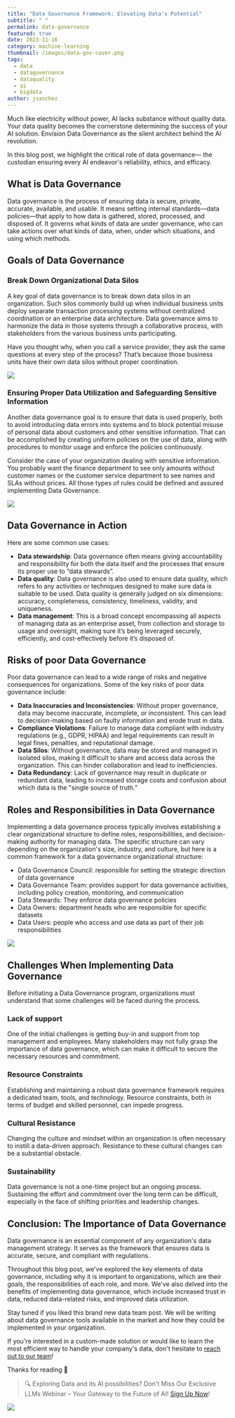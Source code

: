 ```yaml
---
title: "Data Governance Framework: Elevating Data's Potential"
subtitle: " "
permalink: data-governance
featured: true
date: 2023-11-16
category: machine-learning
thumbnail: /images/data-gov-cover.png
tags:
  - data
  - datagovernance
  - dataquality
  - ai
  - bigdata
author: jsanchez
---
```

Much like electricity without power, AI lacks substance without quality data. Your data quality becomes the cornerstone determining the success of your AI solution. Envision Data Governance as the silent architect behind the AI revolution.

In this blog post, we highlight the critical role of data governance— the custodian ensuring every AI endeavor's reliability, ethics, and efficacy.

## What is Data Governance

Data governance is the process of ensuring data is secure, private, accurate, available, and usable. It means setting internal standards—data policies—that apply to how data is gathered, stored, processed, and disposed of. It governs what kinds of data are under governance, who can take actions over what kinds of data, when, under which situations, and using which methods.

## Goals of Data Governance

### **Break Down Organizational Data Silos**

A key goal of data governance is to break down data silos in an organization. Such silos commonly build up when individual business units deploy separate transaction processing systems without centralized coordination or an enterprise data architecture. Data governance aims to harmonize the data in those systems through a collaborative process, with stakeholders from the various business units participating.

Have you thought why, when you call a service provider, they ask the same questions at every step of the process? That’s because those business units have their own data silos without proper coordination.

![](/images/data-silos.png)

### **Ensuring Proper Data Utilization and Safeguarding Sensitive Information**

Another data governance goal is to ensure that data is used properly, both to avoid introducing data errors into systems and to block potential misuse of personal data about customers and other sensitive information. That can be accomplished by creating uniform policies on the use of data, along with procedures to monitor usage and enforce the policies continuously.

Consider the case of your organization dealing with sensitive information. You probably want the finance department to see only amounts without customer names or the customer service department to see names and SLAs without prices. All those types of rules could be defined and assured implementing Data Governance.

![](/images/dynamic-data-masking.png)

## Data Governance in Action

Here are some common use cases:

* **Data stewardship**: Data governance often means giving accountability and responsibility for both the data itself and the processes that ensure its proper use to “data stewards”.
* **Data quality**: Data governance is also used to ensure data quality, which refers to any activities or techniques designed to make sure data is suitable to be used. Data quality is generally judged on six dimensions: accuracy, completeness, consistency, timeliness, validity, and uniqueness.
* **Data management**: This is a broad concept encompassing all aspects of managing data as an enterprise asset, from collection and storage to usage and oversight, making sure it’s being leveraged securely, efficiently, and cost-effectively before it’s disposed of.

## Risks of poor Data Governance

Poor data governance can lead to a wide range of risks and negative consequences for organizations. Some of the key risks of poor data governance include:

* **Data Inaccuracies and Inconsistencies**: Without proper governance, data may become inaccurate, incomplete, or inconsistent. This can lead to decision-making based on faulty information and erode trust in data.
* **Compliance Violations**: Failure to manage data compliant with industry regulations (e.g., GDPR, HIPAA) and legal requirements can result in legal fines, penalties, and reputational damage.
* **Data Silos**: Without governance, data may be stored and managed in isolated silos, making it difficult to share and access data across the organization. This can hinder collaboration and lead to inefficiencies.
* **Data Redundancy**: Lack of governance may result in duplicate or redundant data, leading to increased storage costs and confusion about which data is the "single source of truth.”

## Roles and Responsibilities in Data Governance

Implementing a data governance process typically involves establishing a clear organizational structure to define roles, responsibilities, and decision-making authority for managing data. The specific structure can vary depending on the organization's size, industry, and culture, but here is a common framework for a data governance organizational structure:

* Data Governance Council: responsible for setting the strategic direction of data governance
* Data Governance Team: provides support for data governance activities, including policy creation, monitoring, and communication
* Data Stewards: They enforce data governance policies
* Data Owners: department heads who are responsible for specific datasets
* Data Users: people who access and use data as part of their job responsibilities

![](/images/data-governance.png)

## Challenges When Implementing Data Governance

Before initiating a Data Governance program, organizations must understand that some challenges will be faced during the process.

### **Lack of support**

One of the initial challenges is getting buy-in and support from top management and employees. Many stakeholders may not fully grasp the importance of data governance, which can make it difficult to secure the necessary resources and commitment.

### **Resource Constraints**

Establishing and maintaining a robust data governance framework requires a dedicated team, tools, and technology. Resource constraints, both in terms of budget and skilled personnel, can impede progress.

### **Cultural Resistance**

Changing the culture and mindset within an organization is often necessary to instill a data-driven approach. Resistance to these cultural changes can be a substantial obstacle.

### **Sustainability**

Data governance is not a one-time project but an ongoing process. Sustaining the effort and commitment over the long term can be difficult, especially in the face of shifting priorities and leadership changes.

## Conclusion: The Importance of Data Governance

Data governance is an essential component of any organization's data management strategy. It serves as the framework that ensures data is accurate, secure, and compliant with regulations.

Throughout this blog post, we've explored the key elements of data governance, including why it is important to organizations, which are their goals, the responsibilities of each role, and more. We've also delved into the benefits of implementing data governance, which include increased trust in data, reduced data-related risks, and improved data utilization.

Stay tuned if you liked this brand new data team post. We will be writing about data governance tools available in the market and how they could be implemented in your organization.

If you're interested in a custom-made solution or would like to learn the most efficient way to handle your company's data, don't hesitate to [reach out to our team](https://form.typeform.com/to/D1PhDJIR)!

Thanks for reading 🙂

> 🔍 Exploring Data and its AI possibilities? Don't Miss Our Exclusive LLMs Webinar – Your Gateway to the Future of AI! [Sign Up Now](https://lu.ma/bwu0nrt0)!

![](/images/blog-footer.png)